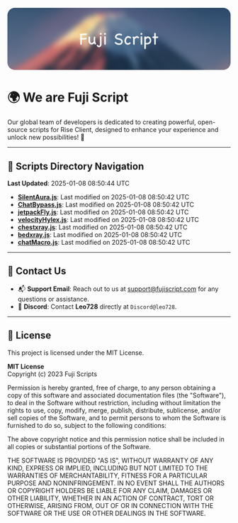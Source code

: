 ![Banner](.github/b.webp)

# 🌍 **We are Fuji Script**

Our global team of developers is dedicated to creating powerful, open-source scripts for Rise Client, designed to enhance your experience and unlock new possibilities! 🌟

---
<!-- SCRIPTS_NAVIGATION_START -->
## 📂 **Scripts Directory Navigation**

**Last Updated**: 2025-01-08 08:50:44 UTC

- **[SilentAura.js](scripts/SilentAura.js)**: Last modified on 2025-01-08 08:50:42 UTC
- **[ChatBypass.js](scripts/ChatBypass.js)**: Last modified on 2025-01-08 08:50:42 UTC
- **[jetpackFly.js](scripts/jetpackFly.js)**: Last modified on 2025-01-08 08:50:42 UTC
- **[velocityHylex.js](scripts/velocityHylex.js)**: Last modified on 2025-01-08 08:50:42 UTC
- **[chestxray.js](scripts/chestxray.js)**: Last modified on 2025-01-08 08:50:42 UTC
- **[bedxray.js](scripts/bedxray.js)**: Last modified on 2025-01-08 08:50:42 UTC
- **[chatMacro.js](scripts/chatMacro.js)**: Last modified on 2025-01-08 08:50:42 UTC

<!-- SCRIPTS_NAVIGATION_END -->

---

## 💬 **Contact Us**  
- 📬 **Support Email**: Reach out to us at [support@fujiscript.com](mailto:support@fujiscript.com) for any questions or assistance.  
- 💬 **Discord**: Contact **Leo728** directly at `Discord@leo728`.

---

## 📜 **License**

This project is licensed under the MIT License.  

**MIT License**  
Copyright (c) 2023 Fuji Scripts  

Permission is hereby granted, free of charge, to any person obtaining a copy of this software and associated documentation files (the "Software"), to deal in the Software without restriction, including without limitation the rights to use, copy, modify, merge, publish, distribute, sublicense, and/or sell copies of the Software, and to permit persons to whom the Software is furnished to do so, subject to the following conditions:  

The above copyright notice and this permission notice shall be included in all copies or substantial portions of the Software.  

THE SOFTWARE IS PROVIDED "AS IS", WITHOUT WARRANTY OF ANY KIND, EXPRESS OR IMPLIED, INCLUDING BUT NOT LIMITED TO THE WARRANTIES OF MERCHANTABILITY, FITNESS FOR A PARTICULAR PURPOSE AND NONINFRINGEMENT. IN NO EVENT SHALL THE AUTHORS OR COPYRIGHT HOLDERS BE LIABLE FOR ANY CLAIM, DAMAGES OR OTHER LIABILITY, WHETHER IN AN ACTION OF CONTRACT, TORT OR OTHERWISE, ARISING FROM, OUT OF OR IN CONNECTION WITH THE SOFTWARE OR THE USE OR OTHER DEALINGS IN THE SOFTWARE.  
